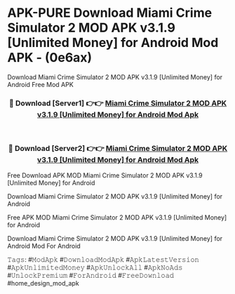 # APK-PURE Download Miami Crime Simulator 2 MOD APK v3.1.9 [Unlimited Money] for Android Mod APK - (0e6ax)
Download Miami Crime Simulator 2 MOD APK v3.1.9 [Unlimited Money] for Android Free Mod APK

<div align="center">
<h3>🔴 Download [Server1] 👉👉 <a href="https://apk-comot.site?title=Miami_Crime_Simulator_2_MOD_APK_v3.1.9_[Unlimited_Money]_for_Android">Miami Crime Simulator 2 MOD APK v3.1.9 [Unlimited Money] for Android Mod Apk</a></h3><br>

<h3>🔴 Download [Server2] 👉👉 <a href="https://apk-comot.site?title=Miami_Crime_Simulator_2_MOD_APK_v3.1.9_[Unlimited_Money]_for_Android">Miami Crime Simulator 2 MOD APK v3.1.9 [Unlimited Money] for Android Mod Apk</a></h3>
</div>


Free Download APK MOD Miami Crime Simulator 2 MOD APK v3.1.9 [Unlimited Money] for Android

Download Miami Crime Simulator 2 MOD APK v3.1.9 [Unlimited Money] for Android 

Free APK MOD Miami Crime Simulator 2 MOD APK v3.1.9 [Unlimited Money] for Android 

Download Miami Crime Simulator 2 MOD APK v3.1.9 [Unlimited Money] for Android Mod For Android

𝚃𝚊𝚐𝚜: #𝙼𝚘𝚍𝙰𝚙𝚔 #𝙳𝚘𝚠𝚗𝚕𝚘𝚊𝚍𝙼𝚘𝚍𝙰𝚙𝚔 #𝙰𝚙𝚔𝙻𝚊𝚝𝚎𝚜𝚝𝚅𝚎𝚛𝚜𝚒𝚘𝚗 #𝙰𝚙𝚔𝚄𝚗𝚕𝚒𝚖𝚒𝚝𝚎𝚍𝙼𝚘𝚗𝚎𝚢 #𝙰𝚙𝚔𝚄𝚗𝚕𝚘𝚌𝚔𝙰𝚕𝚕 #𝙰𝚙𝚔𝙽𝚘𝙰𝚍𝚜 #𝚄𝚗𝚕𝚘𝚌𝚔𝙿𝚛𝚎𝚖𝚒𝚞𝚖 #𝙵𝚘𝚛𝙰𝚗𝚍𝚛𝚘𝚒𝚍 #𝙵𝚛𝚎𝚎𝙳𝚘𝚠𝚗𝚕𝚘𝚊𝚍 #home_design_mod_apk